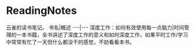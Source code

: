 # ReadingNotes
云雀的读书笔记。
书名|概述
---|---
深度工作：如何有效使用每一点脑力|时间管理的一本书籍，全书讲述了深度工作的意义和如何深度工作，如果平时工作/学习中常常有忙了一天但什么都没干的感觉，不妨看看本书。
